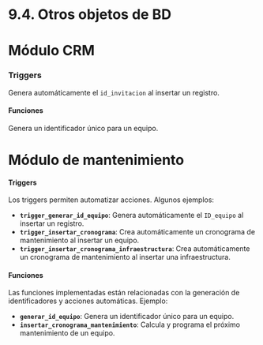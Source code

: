 # 9.4. Otros objetos de BD

# Módulo CRM

### Triggers

Genera automáticamente el `id_invitacion` al insertar un registro.


#### Funciones

Genera un identificador único para un equipo.

# Módulo de mantenimiento

#### Triggers
Los triggers permiten automatizar acciones. Algunos ejemplos:
- **`trigger_generar_id_equipo`**: Genera automáticamente el `ID_equipo` al insertar un registro.
- **`trigger_insertar_cronograma`**: Crea automáticamente un cronograma de mantenimiento al insertar un equipo.
- **`trigger_insertar_cronograma_infraestructura`**: Crea automáticamente un cronograma de mantenimiento al insertar una infraestructura.

#### Funciones
Las funciones implementadas están relacionadas con la generación de identificadores y acciones automáticas. Ejemplo:
- **`generar_id_equipo`**: Genera un identificador único para un equipo.
- **`insertar_cronograma_mantenimiento`**: Calcula y programa el próximo mantenimiento de un equipo.
